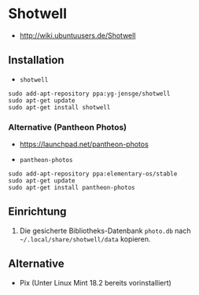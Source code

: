 # Shotwell

+   <http://wiki.ubuntuusers.de/Shotwell>



## Installation

+   `shotwell`

<!---->

    sudo add-apt-repository ppa:yg-jensge/shotwell
    sudo apt-get update
    sudo apt-get install shotwell



### Alternative (Pantheon Photos)

+   <https://launchpad.net/pantheon-photos>

<!---->

+   `pantheon-photos`

<!---->

    sudo add-apt-repository ppa:elementary-os/stable
    sudo apt-get update
    sudo apt-get install pantheon-photos



## Einrichtung

1.  Die gesicherte Bibliotheks-Datenbank `photo.db` nach `~/.local/share/shotwell/data` kopieren.



## Alternative

+	Pix (Unter Linux Mint 18.2 bereits vorinstalliert)
